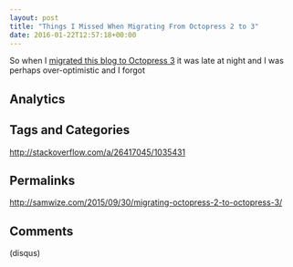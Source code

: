 ```yaml
---
layout: post
title: "Things I Missed When Migrating From Octopress 2 to 3"
date: 2016-01-22T12:57:18+00:00
---
```


So when I [migrated this blog to Octopress
3](blog/2016/01/22/migrating-from-octopress-2-to-3/)
it was late at night and I was perhaps over-optimistic and I forgot
## Analytics

## Tags and Categories
http://stackoverflow.com/a/26417045/1035431

## Permalinks
http://samwize.com/2015/09/30/migrating-octopress-2-to-octopress-3/

## Comments
(disqus)

